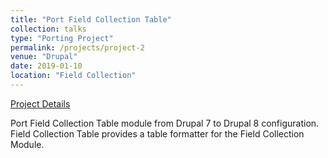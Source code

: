 ```yaml
---
title: "Port Field Collection Table"
collection: talks
type: "Porting Project"
permalink: /projects/project-2
venue: "Drupal"
date: 2019-01-10
location: "Field Collection"
---
```


[Project Details](https://www.drupal.org/project/field_collection_table_d8)

Port Field Collection Table module from Drupal 7 to Drupal 8 configuration. Field Collection Table provides a table formatter for the Field Collection Module.
